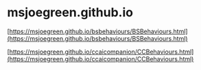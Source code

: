 # msjoegreen.github.io

[https://msjoegreen.github.io/bsbehaviours/BSBehaviours.html](https://msjoegreen.github.io/bsbehaviours/BSBehaviours.html)

[https://msjoegreen.github.io/ccaicompanion/CCBehaviours.html](https://msjoegreen.github.io/ccaicompanion/CCBehaviours.html)
